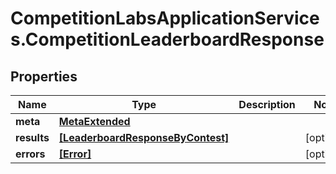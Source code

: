 # CompetitionLabsApplicationServices.CompetitionLeaderboardResponse

## Properties

Name | Type | Description | Notes
------------ | ------------- | ------------- | -------------
**meta** | [**MetaExtended**](MetaExtended.md) |  | 
**results** | [**[LeaderboardResponseByContest]**](LeaderboardResponseByContest.md) |  | [optional] 
**errors** | [**[Error]**](Error.md) |  | [optional] 


